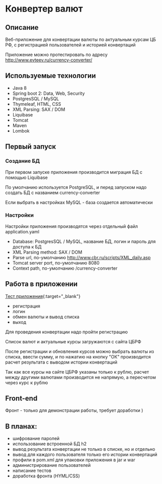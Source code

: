 # Конвертер валют

## Описание

Веб-приложение для конвертации валюты по актуальным курсам ЦБ РФ, с регистрацией пользователей и историей конвертаций

Приложение можно протестировать по адресу \
http://www.evteev.ru/currency-converter/

## Используемые технологии

- Java 8 
- Spring boot 2: Data, Web, Security
- PostgresSQL / MySQL
- Thymeleaf, HTML, CSS
- XML Parsing: SAX / DOM
- Liquibase
- Tomcat
- Maven
- Lombok

## Первый запуск
### Создание БД

При первом запуске приложения производится миграция БД с помощью Liquibase

По умолчанию используется PostgreSQL, и перед запуском надо создать БД с названием currency-converter 

Если выбрать в настройках MySQL - база создается автоматически

### Настройки 

Настройки приложения производятся через отдельный файл application.yaml

- Database: PostgresSQL / MySQL, название БД, логин и пароль для доступа к БД
- XML Parsing method: SAX / DOM
- Parse url, по-умолчанию http://www.cbr.ru/scripts/XML_daily.asp
- Tomcat server port, по-умолчанию 8080
- Context path, по-умолчанию /currency-converter

## Работа в приложении

[Тест приложения](http://www.evteev.ru/currency-converter){:target="_blank"}

- регистрация
- логин
- обмен валюты и вывод списка
- выход

Для проведения конвертации надо пройти регистрацию

Список валют и актуальные курсы загружаются с сайта ЦБРФ 

После регистрации и обновления курсов можно выбрать валюты из списка, ввести сумму, и по нажатию на кнопку "ОК" производится расчет результата с выводом истории конвертаций

Так как все курсы на сайте ЦБРФ указаны только к рублю, расчет между другими валютами производится не напрямую, а пересчетом через курс к рублю

## Front-end

Фронт - только для демонстрации работы, требует доработки )

## В планах: 

- шифрование паролей
- использование встроенной БД h2
- вывод результата конвертации не только в списке, но и отдельно
- вывод для каждого пользователя только его истории конвертаций
- профили в pom.xml для упаковки приложения в jar и war
- администрирование пользователей
- написание тестов
- доработка фронта (HYML/CSS)
